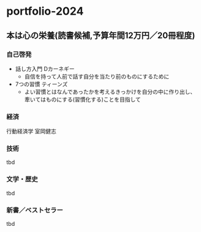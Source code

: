 # portfolio-2024

## 本は心の栄養(読書候補,予算年間12万円／20冊程度)

### 自己啓発

- 話し方入門 Dカーネギー
  - 自信を持って人前で話す自分を当たり前のものにするために
- 7つの習慣 ティーンズ
  - よい習慣とはなんであったかを考えるきっかけを自分の中に作り出し、牽いてはものにする(習慣化する)ことを目指して

### 経済

行動経済学 室岡健志

### 技術

tbd

### 文学・歴史

tbd

### 新書／ベストセラー

tbd
